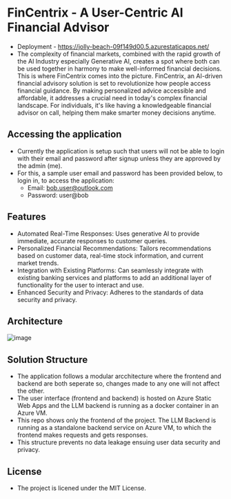 # FinCentrix - A User-Centric AI Financial Advisor
- Deployment - https://jolly-beach-09f149d00.5.azurestaticapps.net/
- The complexity of financial markets, combined with the rapid growth of the AI Industry especially Generative AI, creates a spot where both can be used together in harmony to make well-informed financial decisions. This is where FinCentrix comes into the picture. FinCentrix, an AI-driven financial advisory solution is set to revolutionize how people access financial guidance. By making personalized advice accessible and affordable, it addresses a crucial need in today's complex financial landscape. For individuals, it's like having a knowledgeable financial advisor on call, helping them make smarter money decisions anytime. 

## Accessing the application
- Currently the application is setup such that users will not be able to login with their email and password after signup unless they are approved by the admin (me).
- For this, a sample user email and password has been provided below, to login in, to access the application:
  - Email: bob.user@outlook.com
  - Password: user@bob

## Features
- Automated Real-Time Responses: Uses generative AI to provide immediate, accurate responses to customer queries.
- Personalized Financial Recommendations: Tailors recommendations based on customer data, real-time stock information, and current market trends.
- Integration with Existing Platforms: Can seamlessly integrate with existing banking services and platforms to add an additional layer of functionality for the user to interact and use.
- Enhanced Security and Privacy: Adheres to the standards of data security and privacy.

## Architecture
![image](https://github.com/user-attachments/assets/cd513ed1-3039-4ea6-9774-b60774f8ab5a)

## Solution Structure
- The application follows a modular arcchitecture where the frontend and backend are both seperate so, changes made to any one will not affect the other.
- The user interface (frontend and backend) is hosted on Azure Static Web Apps and the LLM backend is running as a docker container in an Azure VM.
- This repo shows only the frontend of the project. The LLM Backend is running as a standalone backend service on Azure VM, to which the frontend makes requests and gets responses.
- This structure prevents no data leakage ensuing user data security and privacy.

## License
- The project is licened under the MIT License.
